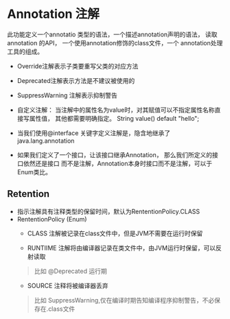 # Annotation 注解

此功能定义一个annotatio 类型的语法，一个描述annotation声明的语法，
读取annotation 的API， 一个使用annotation修饰的class文件，一个
annotation处理工具的组成。

- Override注解表示子类要重写父类的对应方法
- Deprecated注解表示方法是不建议被使用的
- SuppressWarning 注解表示抑制警告
- 自定义注解： 当注解中的属性名为value时，对其赋值可以不指定属性名称直接写属性值，
其他都需要明确指定。
String value() default "hello";

- 当我们使用@interface 关键字定义注解是，隐含地继承了java.lang.annotation
- 如果我们定义了一个接口，让该接口继承Annotation， 那么我们所定义的接口依然还是接口
而不是注解，Annotation本身时接口而不是注解，可以于Enum类比。

## Retention
- 指示注解具有注释类型的保留时间，默认为RententionPolicy.CLASS
- RententionPolicy (Enum) 
  - CLASS  注解被记录在class文件中，但是JVM不需要在运行时保留
  
  - RUNTIIME 注解将由编译器记录在类文件中，由JVM运行时保留，可以反射读取
  > 比如 @Deprecated 运行期
  - SOURCE 注释将被编译器丢弃
  > 比如 SuppressWarning,仅在编译时期告知编译程序抑制警告，不必保存在.class文件